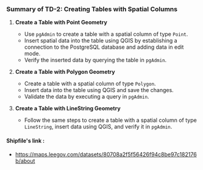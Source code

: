 ### Summary of TD-2: Creating Tables with Spatial Columns

1. **Create a Table with Point Geometry**
   - Use `pgAdmin` to create a table with a spatial column of type `Point`.
   - Insert spatial data into the table using QGIS by establishing a connection to the PostgreSQL database and adding data in edit mode.
   - Verify the inserted data by querying the table in `pgAdmin`.

2. **Create a Table with Polygon Geometry**
   - Create a table with a spatial column of type `Polygon`.
   - Insert data into the table using QGIS and save the changes.
   - Validate the data by executing a query in `pgAdmin`.

3. **Create a Table with LineString Geometry**
   - Follow the same steps to create a table with a spatial column of type `LineString`, insert data using QGIS, and verify it in `pgAdmin`.
#### Shipfile's link : 
- https://maps.leegov.com/datasets/80708a2f5f56426f94c8be97c182176b/about
